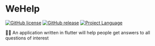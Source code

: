 # WeHelp
[![GitHub license](https://img.shields.io/github/license/ars-kalinichenko/WeHelp?color=success&label=License)](https://github.com/ars-kalinichenko/WeHelp/blob/master/LICENSE)
[![GitHub release](https://img.shields.io/github/downloads/ars-kalinichenko/WeHelp/total?color=success&label=downloads)](https://github.com/ars-kalinichenko/WeHelp/releases)
[![Project Language](https://img.shields.io/github/languages/top/ars-kalinichenko/WeHelp)](https://github.com/ars-kalinichenko/WeHelp)

🙋🏻 An application written in flutter will help people get answers to all questions of interest
